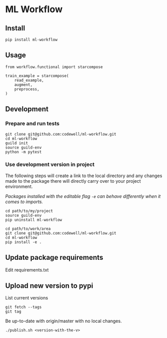 # ML Workflow

## Install

    pip install ml-workflow

## Usage

    from workflow.functional import starcompose

    train_example = starcompose(
        read_example,
        augment,
        preprocess,
    )

## Development

### Prepare and run tests

    git clone git@github.com:codewell/ml-workflow.git
    cd ml-workflow
    guild init
    source guild-env
    python -m pytest

### Use development version in project
The following steps will create a link to the local directory and any changes made to the package there will directly carry over to your project environment.

_Packages installed with the editable flag `-e` can behave differently when it comes to imports._

    cd path/to/my/project
    source guild-env
    pip uninstall ml-workflow

    cd path/to/work/area
    git clone git@github.com:codewell/ml-workflow.git
    cd ml-workflow
    pip install -e .

## Update package requirements
Edit requirements.txt

## Upload new version to pypi
List current versions

    git fetch --tags
    git tag

Be up-to-date with origin/master with no local changes.

    ./publish.sh <version-with-the-v>
